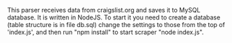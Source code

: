 This parser receives data from craigslist.org  and saves it to MySQL database. It is written in NodeJS.
To start it you need to create a database (table structure is in file db.sql) 
change the settings to those from the top of 'index.js',
and then run "npm install" to start scraper "node index.js".
